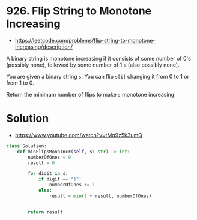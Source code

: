# 926. Flip String to Monotone Increasing

-   https://leetcode.com/problems/flip-string-to-monotone-increasing/description/

A binary string is monotone increasing if it consists of some number of 0's (possibly none), followed by some number of 1's (also possibly none).

You are given a binary string `s`. You can flip `s[i]` changing it from 0 to 1 or from 1 to 0.

Return the minimum number of flips to make `s` monotone increasing.

# Solution

-   https://www.youtube.com/watch?v=tMq9z5k3umQ

```python
class Solution:
    def minFlipsMonoIncr(self, s: str) -> int:
        numberOfOnes = 0
        result = 0

        for digit in s:
            if digit == "1":
                numberOfOnes += 1
            else:
                result = min(1 + result, numberOfOnes)


        return result
```
